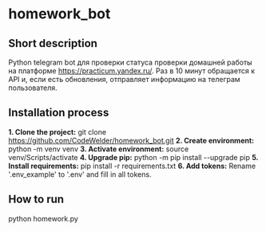 # homework_bot

## Short description
Python telegram bot для проверки статуса проверки домашней работы на платформе https://practicum.yandex.ru/.
Раз в 10 минут обращается к API и, если есть обновления, отправляет информацию на телеграм пользователя.

## Installation process
**1. Clone the project:** git clone https://github.com/CodeWelder/homework_bot.git
**2. Create environment:** python -m venv venv
**3. Activate environment:** source venv/Scripts/activate
**4. Upgrade pip:** python -m pip install --upgrade pip
**5. Install requirements:** pip install -r requirements.txt
**6. Add tokens:** Rename '.env_example' to '.env' and fill in all tokens.

## How to run
python homework.py